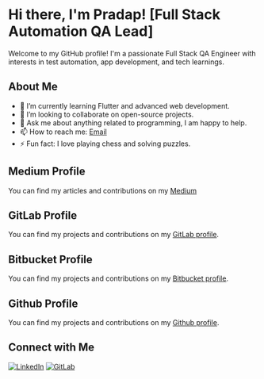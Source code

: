# Hi there, I'm Pradap! [Full Stack Automation QA Lead]

Welcome to my GitHub profile! I'm a passionate Full Stack QA Engineer with interests in test automation, app development, and tech learnings.

## About Me

- 🌱 I’m currently learning Flutter and advanced web development.
- 👯 I’m looking to collaborate on open-source projects.
- 💬 Ask me about anything related to programming, I am happy to help.
- 📫 How to reach me: [Email](mailto:pradapjackie@gmail.com)
- ⚡ Fun fact: I love playing chess and solving puzzles.

## Medium Profile

You can find my articles and contributions on my [Medium](https://pradappandiyan.medium.com/)

## GitLab Profile

You can find my projects and contributions on my [GitLab profile](https://gitlab.com/pradapjackie).

## Bitbucket Profile

You can find my projects and contributions on my [Bitbucket profile](https://bitbucket.org/pradapjackie/).

## Github Profile

You can find my projects and contributions on my [Github profile](https://github.com/pradapjackie).


## Connect with Me

[![LinkedIn](https://img.shields.io/badge/LinkedIn-blue?style=for-the-badge&logo=linkedin&logoColor=white)](https://www.linkedin.com/in/pradap-pandiyan/)
[![GitLab](https://img.shields.io/badge/GitLab-FC6D26?style=for-the-badge&logo=gitlab&logoColor=white)](https://gitlab.com/pradapjackie)
